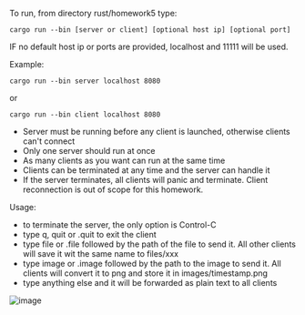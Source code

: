To run, from directory rust/homework5 type: 

```
cargo run --bin [server or client] [optional host ip] [optional port] 
```
IF no default host ip or ports are provided, localhost and 11111 will be used. 

Example: 

```
cargo run --bin server localhost 8080
```

or 

```
cargo run --bin client localhost 8080
```

 - Server must be running before any client is launched, otherwise clients can't connect
 - Only one server should run at once
 - As many clients as you want can run at the same time
 - Clients can be terminated at any time and the server can handle it
 - If the server terminates, all clients will panic and terminate. Client reconnection is out of scope for this homework. 

Usage: 
- to terminate the server, the only option is Control-C
- type q, quit or .quit to exit the client
- type file or .file followed by the path of the file to send it. All other clients will save it wit the same name to files/xxx
- type image or .image followed by the path to the image to send it. All clients will convert it to png and store it in images/timestamp.png
- type anything else and it will be forwarded as plain text to all clients

![image](https://github.com/Hugoargui/rust/assets/6458679/85d62d4d-6f36-44ed-a4d8-0b879faf4a86)

